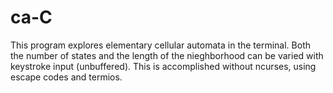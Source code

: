 # ca-C

This program explores elementary cellular automata in the terminal. Both the number of states and the length of the nieghborhood can be varied with keystroke input (unbuffered). This is accomplished without ncurses, using escape codes and termios. 
